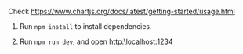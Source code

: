 Check https://www.chartjs.org/docs/latest/getting-started/usage.html

1. Run `npm install` to install dependencies.

2. Run `npm run dev`, and open [http:\\localhost:1234](http:\\localhost:1234)